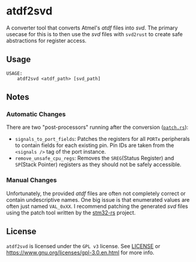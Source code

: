 atdf2svd
========
A converter tool that converts Atmel's *atdf* files into *svd*.  The primary usecase for this is to then use the *svd* files with `svd2rust` to create safe abstractions for register access.

## Usage
```
USAGE:
    atdf2svd <atdf_path> [svd_path]
```

## Notes
### Automatic Changes
There are two "post-processors" running after the conversion ([`patch.rs`](src/atdf/patch.rs)):
- `signals_to_port_fields`: Patches the registers for all `PORTx` peripherals to contain fields for each existing pin.  Pin IDs are taken from the `<signals />` tag of the port instance.
- `remove_unsafe_cpu_regs`: Removes the `SREG`(Status Register) and `SP`(Stack Pointer) registers as they should not be safely accessible.

### Manual Changes
Unfortunately, the provided *atdf* files are often not completely correct or contain undescriptive names.  One big issue is that enumerated values are often just named `VAL_0xXX`.  I recommend patching the generated *svd* files using the patch tool written by the [stm32-rs](https://github.com/stm32-rs/stm32-rs#device-and-peripheral-yaml-format) project.

## License
`atdf2svd` is licensed under the `GPL v3` license.  See [LICENSE](LICENSE) or <https://www.gnu.org/licenses/gpl-3.0.en.html> for more info.
